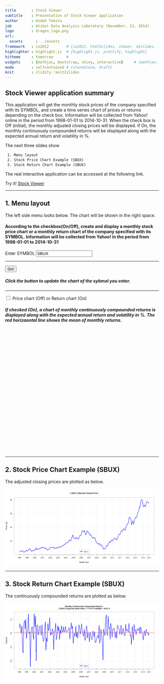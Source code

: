 ```yaml
---
title       : Stock Viewer
subtitle    : Presentation of Stock Viewer application
author      : Hideh Tobita
job         : Atibot Data Analysis Laboratory (November, 23, 2014)
logo        : dragon_logo.png
url:
  assets      : ../assets
framework   : io2012        # {io2012, html5slides, shower, dzslides, ...}
highlighter : highlight.js  # {highlight.js, prettify, highlight}
hitheme     : tomorrow      # 
widgets     : [mathjax, bootstrap, shiny, interactive]     # {mathjax, quiz, bootstrap}
mode        : selfcontained # {standalone, draft}
knit        : slidify::knit2slides
---
```


## Stock Viewer application summary

This application will get the monthly stock prices of the company specified with its SYMBOL, and create a time series chart of prices or returns depending on the check box. Information will be collected from Yahoo! online in the period from 1998-01-01 to 2014-10-31. When the check box is Off (initial), the monthly adjusted closing prices will be displayed. If On, the monthly continuously compounded returns will be displayed along with the expected annual return and volatility in %.

The next three slides show 

     1. Menu layout
     2. Stock Price Chart Example (SBUX) 
     3. Stock Return Chart Example (SBUX)



The real interactive application can be accessed at the following link. 

  Try it!   [Stock Viewer](https://atibot.shinyapps.io/project/)

---

## 1. Menu layout
The left side menu looks below. The chart will be shown in the right space.
<div class="row-fluid">
  <div class="span4">
    <form class="well">
      <h4>According to the checkbox(On/Off), 
         create and display a monthly stock price chart or
         a monthly return chart of the company specified with its SYMBOL.
         Information will be collected from Yahoo! in the period from 
         1998-01-01 to 2014-10-31</h4>
      <label for="symbol">Enter SYMBOL</label>
      <input id="symbol" type="text" value="SBUX"/>
      <hr/>
      <button id="goButton" type="button" class="btn action-button">Go!</button>
      <h5>Click the button to update the chart of the sybmol you enter.</h5>
      <hr/>
      <label class="checkbox" for="checkbox">
        <input id="checkbox" type="checkbox"/>
        <span>Price chart (Off) or Return chart (On)</span>
      </label>
      <h5>If checked (On), a chart of monthly continuously compounded returns is displayed 
         along with the expected annual return and volatility in %.
         The red horizaontal line shows the mean of monthly returns.</h5>
    </form>
  </div>
  <div class="span8">
    <div id="chart" class="shiny-plot-output" style="width: 100% ; height: 400px"></div>
  </div>
</div>


---

## 2. Stock Price Chart Example (SBUX) 

The adjusted closing prices are plotted as below.

![plot of chunk unnamed-chunk-2](assets/fig/unnamed-chunk-2.png) 

---

## 3. Stock Return Chart Example (SBUX)

The continuously compounded returns are plotted as below.

![plot of chunk unnamed-chunk-3](assets/fig/unnamed-chunk-3.png) 

